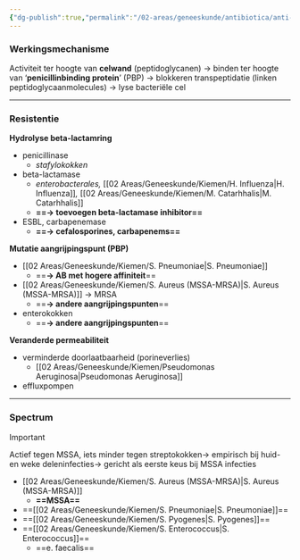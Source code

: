 ```yaml
---
{"dg-publish":true,"permalink":"/02-areas/geneeskunde/antibiotica/anti-staflyokokken-penicillines/","noteIcon":"","created":"2024-11-24T10:57:20.959+01:00","updated":"2024-12-29T13:58:43.265+01:00"}
---
```


### Werkingsmechanisme

Activiteit ter hoogte van **celwand** (peptidoglycanen) → binden ter hoogte van ‘**penicillinbinding protein**’ (PBP) → blokkeren transpeptidatie (linken peptidoglycaanmolecules) → lyse bacteriële cel

  

---

  

### Resistentie

**Hydrolyse beta-lactamring**

- penicillinase
    - _stafylokokken_
- beta-lactamase
    - _enterobacterales,_ [[02 Areas/Geneeskunde/Kiemen/H. Influenza\|H. Influenza]]_,_ [[02 Areas/Geneeskunde/Kiemen/M. Catarhhalis\|M. Catarhhalis]]
    - **==→ toevoegen beta-lactamase inhibitor==**
- ESBL, carbapenemase
    - **==→ cefalosporines, carbapenems==**

  

**Mutatie aangrijpingspunt (PBP)**

- [[02 Areas/Geneeskunde/Kiemen/S. Pneumoniae\|S. Pneumoniae]]
    - ==**→ AB met hogere affiniteit**==
- [[02 Areas/Geneeskunde/Kiemen/S. Aureus (MSSA-MRSA)\|S. Aureus (MSSA-MRSA)]] → MRSA
    - ==**→ andere aangrijpingspunten**==
- enterokokken
    - ==**→ andere aangrijpingspunten**==

  

**Veranderde permeabiliteit**

- verminderde doorlaatbaarheid (porineverlies)
    - [[02 Areas/Geneeskunde/Kiemen/Pseudomonas Aeruginosa\|Pseudomonas Aeruginosa]]
- effluxpompen

---

  

### Spectrum

> [!important]  
> Actief tegen MSSA, iets minder tegen streptokokken→ empirisch bij huid- en weke deleninfecties→ gericht als eerste keus bij MSSA infecties  

- [[02 Areas/Geneeskunde/Kiemen/S. Aureus (MSSA-MRSA)\|S. Aureus (MSSA-MRSA)]]
    - **==MSSA==**
- ==[[02 Areas/Geneeskunde/Kiemen/S. Pneumoniae\|S. Pneumoniae]]==
- ==[[02 Areas/Geneeskunde/Kiemen/S. Pyogenes\|S. Pyogenes]]==
- ==[[02 Areas/Geneeskunde/Kiemen/S. Enterococcus\|S. Enterococcus]]==
    - ==e. faecalis==